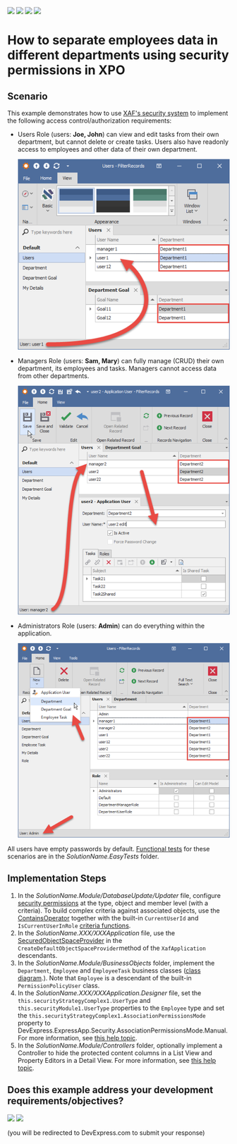 <!-- default badges list -->
![](https://img.shields.io/endpoint?url=https://codecentral.devexpress.com/api/v1/VersionRange/128592845/22.1.5%2B)
[![](https://img.shields.io/badge/Open_in_DevExpress_Support_Center-FF7200?style=flat-square&logo=DevExpress&logoColor=white)](https://supportcenter.devexpress.com/ticket/details/E4045)
[![](https://img.shields.io/badge/📖_How_to_use_DevExpress_Examples-e9f6fc?style=flat-square)](https://docs.devexpress.com/GeneralInformation/403183)
[![](https://img.shields.io/badge/💬_Leave_Feedback-feecdd?style=flat-square)](#does-this-example-address-your-development-requirementsobjectives)
<!-- default badges end -->
# How to separate employees data in different departments using security permissions in XPO


## Scenario

This example demonstrates how to use [XAF's security system](https://docs.devexpress.com/eXpressAppFramework/113366/concepts/security-system) to implement the following access control/authorization requirements:
- Users Role (users: **Joe, John**) can view and edit tasks from their own department, but cannot delete or create tasks. Users also have readonly access to employees and other data of their own department.

  ![](./media/Users.png)

- Managers Role (users: **Sam, Mary**) can fully manage (CRUD) their own department, its employees and tasks. Managers cannot access data from other departments.

  ![](./media/Managers.png)

- Administrators Role (users: **Admin**) can do everything within the application.

  ![](./media/Administrators.png)

All users have empty passwords by default. [Functional tests](https://docs.devexpress.com/eXpressAppFramework/113211/concepts/debugging-testing-and-error-handling/functional-tests-easy-test) for these scenarios are in the *SolutionName.EasyTests* folder.

## Implementation Steps
1. In the *SolutionName.Module/DatabaseUpdate/Updater* file, configure [security permissions](https://docs.devexpress.com/eXpressAppFramework/113366/concepts/security-system/security-system-overview) at the type, object and member level (with a criteria). To build complex criteria against associated objects, use the [ContainsOperator](https://docs.devexpress.com/CoreLibraries/DevExpress.Data.Filtering.ContainsOperator) together with the built-in `CurrentUserId` and `IsCurrentUserInRole` [criteria functions](http://documentation.devexpress.com/#xaf/CustomDocument3307).
2. In the *SolutionName.XXX/XXXApplication* file, use the [SecuredObjectSpaceProvider](https://docs.devexpress.com/eXpressAppFramework/113437/task-based-help/security/how-to-change-the-client-side-security-mode-from-ui-level-to-integrated-in-xpo-applications) in the `CreateDefaultObjectSpaceProvider`method of the `XafApplication` descendants.
3. In the *SolutionName.Module/BusinessObjects* folder, implement the `Department`, `Employee` and `EmployeeTask` business classes ([class diagram](./media/ClassStructure.png).). Note that `Employee` is a descendant of the built-in `PermissionPolicyUser` class.
4. In the *SolutionName.XXX/XXXApplication.Designer* file, set the `this.securityStrategyComplex1.UserType` and `this.securityModule1.UserType` properties to the `Employee` type and set the `this.securityStrategyComplex1.AssociationPermissionsMode` property to DevExpress.ExpressApp.Security.AssociationPermissionsMode.Manual. For more information, see [this help topic](https://docs.devexpress.com/eXpressAppFramework/DevExpress.ExpressApp.Security.SecurityStrategy.AssociationPermissionsMode).
5. In the *SolutionName.Module/Controllers* folder, optionally implement a Controller to hide the protected content columns in a List View and Property Editors in a Detail View. For more information, see [this help topic](https://docs.devexpress.com/eXpressAppFramework/114008/task-based-help/security/how-to-hide-the-protected-content-columns-in-a-list-view-and-property-editors-in-a-detail-view).
<!-- feedback -->
## Does this example address your development requirements/objectives?

[<img src="https://www.devexpress.com/support/examples/i/yes-button.svg"/>](https://www.devexpress.com/support/examples/survey.xml?utm_source=github&utm_campaign=xaf-separate-employees-data-in-different-departments-using-security-permissions&~~~was_helpful=yes) [<img src="https://www.devexpress.com/support/examples/i/no-button.svg"/>](https://www.devexpress.com/support/examples/survey.xml?utm_source=github&utm_campaign=xaf-separate-employees-data-in-different-departments-using-security-permissions&~~~was_helpful=no)

(you will be redirected to DevExpress.com to submit your response)
<!-- feedback end -->
